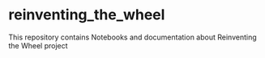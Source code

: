 # reinventing_the_wheel
This repository contains Notebooks and documentation about Reinventing the Wheel project
